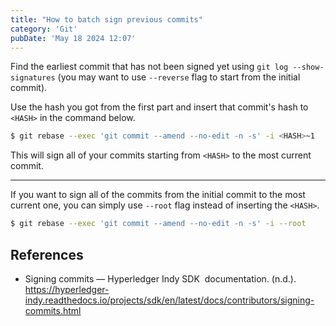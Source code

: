 ```yaml
---
title: "How to batch sign previous commits"
category: 'Git'
pubDate: 'May 18 2024 12:07'
---
```


Find the earliest commit that has not been signed yet using `git log --show-signatures` (you may want to use `--reverse` flag to start from the initial commit).

Use the hash you got from the first part and insert that commit's hash to `<HASH>` in the command below.

```sh
$ git rebase --exec 'git commit --amend --no-edit -n -s' -i <HASH>~1
```

This will sign all of your commits starting from `<HASH>` to the most current commit.

---

If you want to sign all of the commits from the initial commit to the most current one, you can simply use `--root` flag instead of inserting the `<HASH>`.

```sh
$ git rebase --exec 'git commit --amend --no-edit -n -s' -i --root
```


## References
- Signing commits — Hyperledger Indy SDK  documentation. (n.d.). https://hyperledger-indy.readthedocs.io/projects/sdk/en/latest/docs/contributors/signing-commits.html